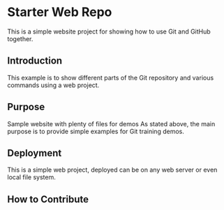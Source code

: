 # Starter Web Repo

This is a simple website project for showing how to use Git and GitHub together.

## Introduction
This example is to show different parts of the Git repository and various commands using a web project.

## Purpose

Sample website with plenty of files for demos
As stated above, the main purpose is to provide simple examples for Git training demos.

## Deployment
This is a simple web project, deployed can be on any web server or even local file system.

## How to Contribute